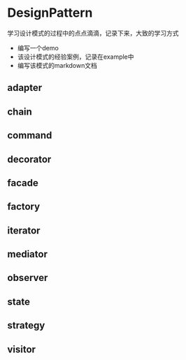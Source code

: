 # DesignPattern

学习设计模式的过程中的点点滴滴，记录下来，大致的学习方式
- 编写一个demo
- 该设计模式的经验案例，记录在example中
- 编写该模式的markdown文档

## adapter
## chain
## command
## decorator
## facade
## factory
## iterator
## mediator
## observer
## state
## strategy
## visitor